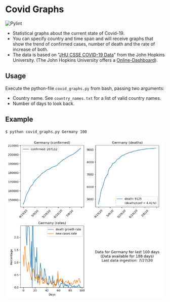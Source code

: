 # Covid Graphs

![Pylint](https://github.com/sloschert/covid_graphs/workflows/Pylint/badge.svg)

- Statistical graphs about the current state of Covid-19. <br>
- You can specify country and time span and will receive graphs that show the trend of confirmed cases, number of death and the rate of increase of both. <br>
- The data is based on "[JHU CSSE COVID-19 Data](https://github.com/CSSEGISandData/COVID-19)" from the John Hopkins University. (The John Hopkins University offers a [Online-Dashboard](https://www.arcgis.com/apps/opsdashboard/index.html#/bda7594740fd40299423467b48e9ecf6)). <br>


## Usage

Execute the python-file `covid_graphs.py` from bash, passing two arguments:


* Country name. See `country_names.txt` for a list of valid country names.
* Number of days to look back.


## Example

    $ python covid_graphs.py Germany 100


![Germany last 100 days](/example/example_graphs.png "Germany last 100 days")
